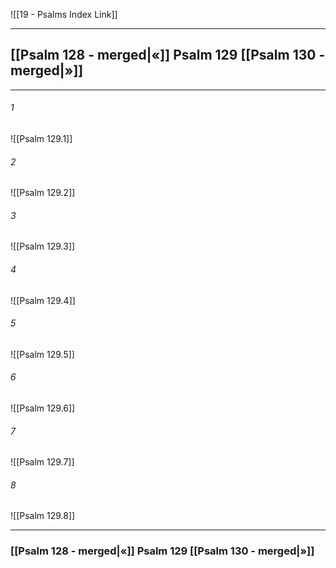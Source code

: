 ![[19 - Psalms Index Link]]

---
##  [[Psalm 128 - merged|«]] Psalm 129 [[Psalm 130 - merged|»]]

---

###### 1
![[Psalm 129.1]] 

###### 2
![[Psalm 129.2]] 

###### 3
![[Psalm 129.3]] 

###### 4
![[Psalm 129.4]]

###### 5 
![[Psalm 129.5]] 

###### 6
![[Psalm 129.6]] 

###### 7
![[Psalm 129.7]] 

###### 8
![[Psalm 129.8]] 


---
###  [[Psalm 128 - merged|«]] Psalm 129 [[Psalm 130 - merged|»]]